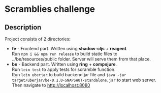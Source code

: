 # Scramblies challenge

## Description

Project consists of 2 directories:
- **fe** - Frontend part. Written using **shadow-cljs**  + **reagent**.  
Run `npm i && npm run release` to build static files to ../be/resources/public folder.
Server will serve them from that place.
- **be** - Backend part. Written using **ring** + **compojure**.  
Run `lein test` to apply tests for scramble function.  
Run `lein uberjar` to build backend jar file and `java -jar target/uberjar/be-0.1.0-SNAPSHOT-standalone.jar`
to start web server. Then navigate to <http://localhost:8080>
